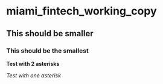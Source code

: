 # miami_fintech_working_copy
## This should be smaller
### This should be the smallest
**Test with 2 asterisks**

*Test with one asterisk*
